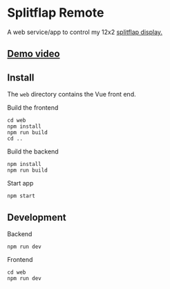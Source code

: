 # Splitflap Remote

A web service/app to control my 12x2 [splitflap display.](https://github.com/scottbez1/splitflap)

## [Demo video](https://youtu.be/M93xxCkBs5A)

## Install
The `web` directory contains the Vue front end.

Build the frontend

```
cd web
npm install
npm run build
cd ..
```

Build the backend
```
npm install
npm run build
```

Start app
```
npm start
```


## Development
Backend
```
npm run dev
```
Frontend
```
cd web
npm run dev
```
